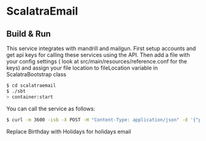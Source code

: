 # ScalatraEmail #

## Build & Run ##

This service integrates with mandrill and mailgun. First setup accounts and get api keys for calling these services
using the API. Then add a file with your config settings ( look at src/main/resources/reference.conf for the keys)
and assign your file location to fileLocation variable in ScalatraBootstrap class
```sh
$ cd scalatraemail
$ ./sbt
> container:start
```

You can call the service as follows:
```sh
$ curl -m 3600 -isb -X POST -H "Content-Type: application/json" -d '{"person": {"firstName":"xyz","lastName":"xyz", "emailAddress":"abc@ced.com"}, "emailType": "Birthday"}' http://localhost:8080/emails
```

Replace Birthday with Holidays for holidays email
